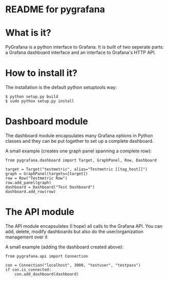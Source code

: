 # README for pygrafana

# What is it?
PyGrafana is a python interface to Grafana. It is built of two seperate parts:
a Grafana dashboard interface and an interface to Grafana's HTTP API.

# How to install it?
The installation is the default python setuptools way:
```
$ python setup.py build
$ sudo python setup.py install
```

# Dashboard module
The dashboard module encapsulates many Grafana options in Python classes and
they can be put together to set up a complete dashboard.

A small example (creates one graph panel spanning a complete row):
```
from pygrafana.dashboard import Target, GraphPanel, Row, Dashboard

target = Target("testmetric", alias="Testmetric [[tag_host]]")
graph = GraphPanel(targets=[target])
row = Row("Testmetric Row")
row.add_panel(graph)
dashboard = Dashboard("Test Dashboard")
dashboard.add_row(row)
```

# The API module
The API module encapsulates (I hope) all calls to the Grafana API. You can
add, delete, modify dashboards but also do the user/organization management
over it

A small example (adding the dashboard created above):
```
from pygrafana.api import Connection

con = Connection("localhost", 3000, "testuser", "testpass")
if con.is_connected:
    con.add_dashboard(dashboard)
```

